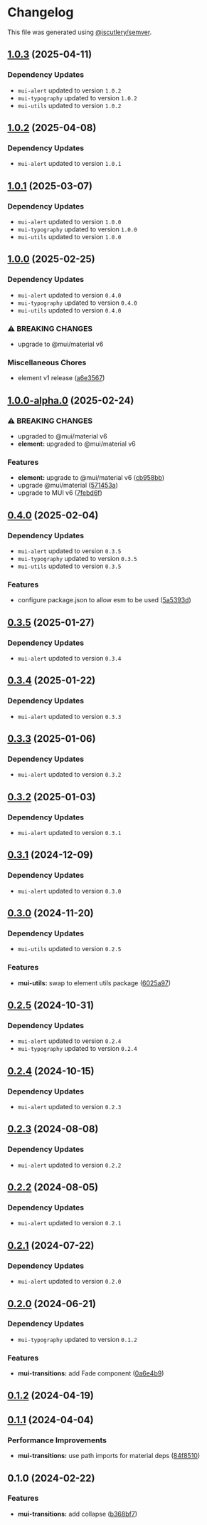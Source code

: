 # Changelog

This file was generated using [@jscutlery/semver](https://github.com/jscutlery/semver).

## [1.0.3](https://github.com/Availity/element/compare/@availity/mui-transitions@1.0.2...@availity/mui-transitions@1.0.3) (2025-04-11)

### Dependency Updates

* `mui-alert` updated to version `1.0.2`
* `mui-typography` updated to version `1.0.2`
* `mui-utils` updated to version `1.0.2`
## [1.0.2](https://github.com/Availity/element/compare/@availity/mui-transitions@1.0.1...@availity/mui-transitions@1.0.2) (2025-04-08)

### Dependency Updates

* `mui-alert` updated to version `1.0.1`
## [1.0.1](https://github.com/Availity/element/compare/@availity/mui-transitions@1.0.0...@availity/mui-transitions@1.0.1) (2025-03-07)

### Dependency Updates

* `mui-alert` updated to version `1.0.0`
* `mui-typography` updated to version `1.0.0`
* `mui-utils` updated to version `1.0.0`
## [1.0.0](https://github.com/Availity/element/compare/@availity/mui-transitions@1.0.0-alpha.0...@availity/mui-transitions@1.0.0) (2025-02-25)

### Dependency Updates

* `mui-alert` updated to version `0.4.0`
* `mui-typography` updated to version `0.4.0`
* `mui-utils` updated to version `0.4.0`

### ⚠ BREAKING CHANGES

* upgrade to @mui/material v6

### Miscellaneous Chores

* element v1 release ([a6e3567](https://github.com/Availity/element/commit/a6e35671185b9f13d25c7a39c4488ecb8774633e))

## [1.0.0-alpha.0](https://github.com/Availity/element/compare/@availity/mui-transitions@0.4.0...@availity/mui-transitions@1.0.0-alpha.0) (2025-02-24)


### ⚠ BREAKING CHANGES

* upgraded to @mui/material v6
* **element:** upgraded to @mui/material v6

### Features

* **element:** upgrade to @mui/material v6 ([cb958bb](https://github.com/Availity/element/commit/cb958bba99a4f1ee6dab323f0ff54b69e6fd3493))
* upgrade @mui/material ([571453a](https://github.com/Availity/element/commit/571453a34b21c344594ab4c03bc497d19aba942b))
* upgrade to MUI v6 ([7febd6f](https://github.com/Availity/element/commit/7febd6fd4fd58e87e1c97a832cea3b4595a35d58))

## [0.4.0](https://github.com/Availity/element/compare/@availity/mui-transitions@0.3.5...@availity/mui-transitions@0.4.0) (2025-02-04)

### Dependency Updates

* `mui-alert` updated to version `0.3.5`
* `mui-typography` updated to version `0.3.5`
* `mui-utils` updated to version `0.3.5`

### Features

* configure package.json to allow esm to be used ([5a5393d](https://github.com/Availity/element/commit/5a5393de761f52608e714dd94a05106937dd95db))

## [0.3.5](https://github.com/Availity/element/compare/@availity/mui-transitions@0.3.4...@availity/mui-transitions@0.3.5) (2025-01-27)

### Dependency Updates

* `mui-alert` updated to version `0.3.4`
## [0.3.4](https://github.com/Availity/element/compare/@availity/mui-transitions@0.3.3...@availity/mui-transitions@0.3.4) (2025-01-22)

### Dependency Updates

* `mui-alert` updated to version `0.3.3`
## [0.3.3](https://github.com/Availity/element/compare/@availity/mui-transitions@0.3.2...@availity/mui-transitions@0.3.3) (2025-01-06)

### Dependency Updates

* `mui-alert` updated to version `0.3.2`
## [0.3.2](https://github.com/Availity/element/compare/@availity/mui-transitions@0.3.1...@availity/mui-transitions@0.3.2) (2025-01-03)

### Dependency Updates

* `mui-alert` updated to version `0.3.1`
## [0.3.1](https://github.com/Availity/element/compare/@availity/mui-transitions@0.3.0...@availity/mui-transitions@0.3.1) (2024-12-09)

### Dependency Updates

* `mui-alert` updated to version `0.3.0`
## [0.3.0](https://github.com/Availity/element/compare/@availity/mui-transitions@0.2.5...@availity/mui-transitions@0.3.0) (2024-11-20)

### Dependency Updates

* `mui-utils` updated to version `0.2.5`

### Features

* **mui-utils:** swap to element utils package ([6025a97](https://github.com/Availity/element/commit/6025a97905473a7db9e01cc47c9653febf221592))

## [0.2.5](https://github.com/Availity/element/compare/@availity/mui-transitions@0.2.4...@availity/mui-transitions@0.2.5) (2024-10-31)

### Dependency Updates

* `mui-alert` updated to version `0.2.4`
* `mui-typography` updated to version `0.2.4`
## [0.2.4](https://github.com/Availity/element/compare/@availity/mui-transitions@0.2.3...@availity/mui-transitions@0.2.4) (2024-10-15)

### Dependency Updates

* `mui-alert` updated to version `0.2.3`
## [0.2.3](https://github.com/Availity/element/compare/@availity/mui-transitions@0.2.2...@availity/mui-transitions@0.2.3) (2024-08-08)

### Dependency Updates

* `mui-alert` updated to version `0.2.2`
## [0.2.2](https://github.com/Availity/element/compare/@availity/mui-transitions@0.2.1...@availity/mui-transitions@0.2.2) (2024-08-05)

### Dependency Updates

* `mui-alert` updated to version `0.2.1`
## [0.2.1](https://github.com/Availity/element/compare/@availity/mui-transitions@0.2.0...@availity/mui-transitions@0.2.1) (2024-07-22)

### Dependency Updates

* `mui-alert` updated to version `0.2.0`
## [0.2.0](https://github.com/Availity/element/compare/@availity/mui-transitions@0.1.2...@availity/mui-transitions@0.2.0) (2024-06-21)

### Dependency Updates

* `mui-typography` updated to version `0.1.2`

### Features

* **mui-transitions:** add Fade component ([0a6e4b9](https://github.com/Availity/element/commit/0a6e4b9b31da786f26f64a66ceef789a57d302fe))

## [0.1.2](https://github.com/Availity/element/compare/@availity/mui-transitions@0.1.1...@availity/mui-transitions@0.1.2) (2024-04-19)

## [0.1.1](https://github.com/Availity/element/compare/@availity/mui-transitions@0.1.0...@availity/mui-transitions@0.1.1) (2024-04-04)


### Performance Improvements

* **mui-transitions:** use path imports for material deps ([84f8510](https://github.com/Availity/element/commit/84f8510f8516cb200fb51816e6e6928f348d4f18))

## 0.1.0 (2024-02-22)


### Features

* **mui-transitions:** add collapse ([b368bf7](https://github.com/Availity/element/commit/b368bf73810b50e710f1dc6698932c9ee1cc5ffc))
